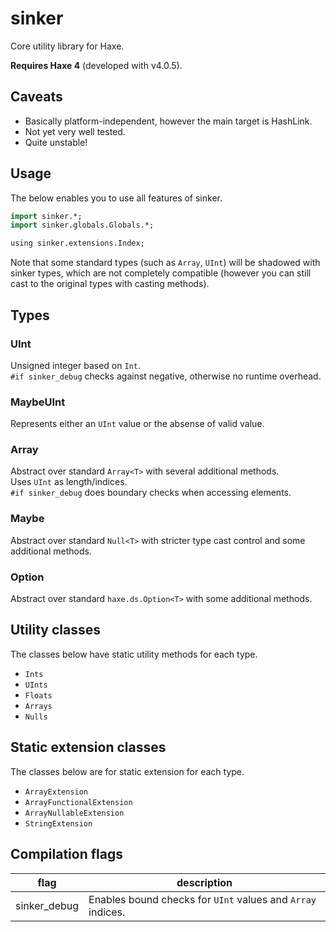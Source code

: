 # sinker

Core utility library for Haxe.

**Requires Haxe 4** (developed with v4.0.5).


## Caveats

- Basically platform-independent, however the main target is HashLink.
- Not yet very well tested.
- Quite unstable!


## Usage

The below enables you to use all features of sinker.

```haxe
import sinker.*;
import sinker.globals.Globals.*;

using sinker.extensions.Index;
```

Note that some standard types (such as `Array`, `UInt`) will be shadowed with sinker types, which are not completely compatible (however you can still cast to the original types with casting methods).


## Types

### UInt

Unsigned integer based on `Int`.  
`#if sinker_debug` checks against negative, otherwise no runtime overhead.

### MaybeUInt

Represents either an `UInt` value or the absense of valid value.

### Array<T>

Abstract over standard `Array<T>` with several additional methods.  
Uses `UInt` as length/indices.  
`#if sinker_debug` does boundary checks when accessing elements.

### Maybe<T>

Abstract over standard `Null<T>` with stricter type cast control and some additional methods.

### Option<T>

Abstract over standard `haxe.ds.Option<T>` with some additional methods.


## Utility classes

The classes below have static utility methods for each type.

- `Ints`
- `UInts`
- `Floats`
- `Arrays`
- `Nulls`


## Static extension classes

The classes below are for static extension for each type.

- `ArrayExtension`
- `ArrayFunctionalExtension`
- `ArrayNullableExtension`
- `StringExtension`


## Compilation flags

|flag|description|
|---|---|
|sinker_debug|Enables bound checks for `UInt` values and `Array` indices.|
